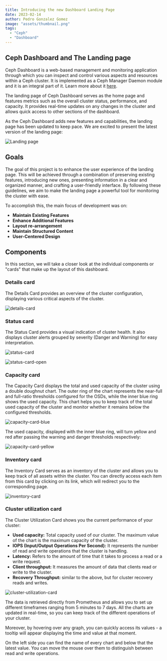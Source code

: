```yaml
---
title: Introducing the new Dashboard Landing Page
date: 2023-02-14
author: Pedro Gonzalez Gomez
image: "assets/thumbnail.png"
tags:
  - "Ceph"
  - "Dashboard"
---
```


## Ceph Dashboard and The Landing page

Ceph Dashboard is a web-based management and monitoring application through which you can inspect and control various aspects and resources within a Ceph cluster. It is implemented as a Ceph Manager Daemon module and it is an integral part of it. Learn more about it [here](https://docs.ceph.com/en/quincy/mgr/dashboard/#overview).

The landing page of Ceph Dashboard serves as the home page and features metrics such as the overall cluster status, performance, and capacity. It provides real-time updates on any changes in the cluster and allows quick access to other sections of the dashboard.

As the Ceph Dashboard adds new features and capabilities, the landing page has been updated to keep pace. We are excited to present the latest version of the landing page:

![Landing page](assets/landing-page.png)

## Goals

The goal of this project is to enhance the user experience of the landing page. This will be achieved through a combination of preserving existing features, introducing new ones, presenting information in a clear and organized manner, and crafting a user-friendly interface. By following these guidelines, we aim to make the landing page a powerful tool for monitoring the cluster with ease.

To accomplish this, the main focus of development was on:

- **Maintain Existing Features**
- **Enhance Additional Features**
- **Layout re-arrangement**
- **Maintain Structured Content**
- **User-Centered Design**

## Components

In this section, we will take a closer look at the individual components or "cards" that make up the layout of this dashboard.

### Details card

The Details Card provides an overview of the cluster configuration, displaying various critical aspects of the cluster.

![details-card](assets/details-card.png)

### Status card

The Status Card provides a visual indication of cluster health. It also displays cluster alerts grouped by severity (Danger and Warning) for easy interpretation.

![status-card](assets/status-card.png)

![status-card-open](assets/status-card-open.png)

### Capacity card

The Capacity Card displays the total and used capacity of the cluster using a double doughnut chart. The outer ring of the chart represents the near-full and full-ratio thresholds configured for the OSDs, while the inner blue ring shows the used capacity. This chart helps you to keep track of the total used capacity of the cluster and monitor whether it remains below the configured thresholds.

![capacity-card-blue](assets/capacity-card-blue.png)

The used capacity, displayed with the inner blue ring, will turn yellow and red after passing the warning and danger thresholds respectively:

![capacity-card-yellow](assets/capacity-card-yellow.png)

### Inventory card

The Inventory Card serves as an inventory of the cluster and allows you to keep track of all assets within the cluster. You can directly access each item from this card by clicking on its link, which will redirect you to the corresponding page.

![inventory-card](assets/inventory-card.png)

### Cluster utilization card

The Cluster Utilization Card shows you the current performance of your cluster:

- **Used capacity:** Total capacity used of our cluster. The maximum value of the chart is the maximum capacity of the cluster.
- **IOPS (Input/Output Operations Per Second):** It represents the number of read and write operations that the cluster is handling.
- **Latency:** Refers to the amount of time that it takes to process a read or a write request.
- **Client throughput:** It measures the amount of data that clients read or write to the cluster.
- **Recovery Throughput:** similar to the above, but for cluster recovery reads and writes.

![cluster-utilization-card](assets/cluster-utilization-card.png)

The data is retrieved directly from Prometheus and allows you to set up different timeframes ranging from 5 minutes to 7 days.
All the charts are updated in real-time, so you can keep track of the different operations of your cluster.

Moreover, by hovering over any graph, you can quickly access its values - a tooltip will appear displaying the time and value at that moment.

On the left side you can find the name of every chart and below that the latest value. You can move the mouse over them to distinguish between read and write operations.
